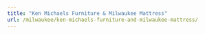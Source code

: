 ```yaml
---
title: "Ken Michaels Furniture & Milwaukee Mattress"
url: /milwaukee/ken-michaels-furniture-and-milwaukee-mattress/
---
```

